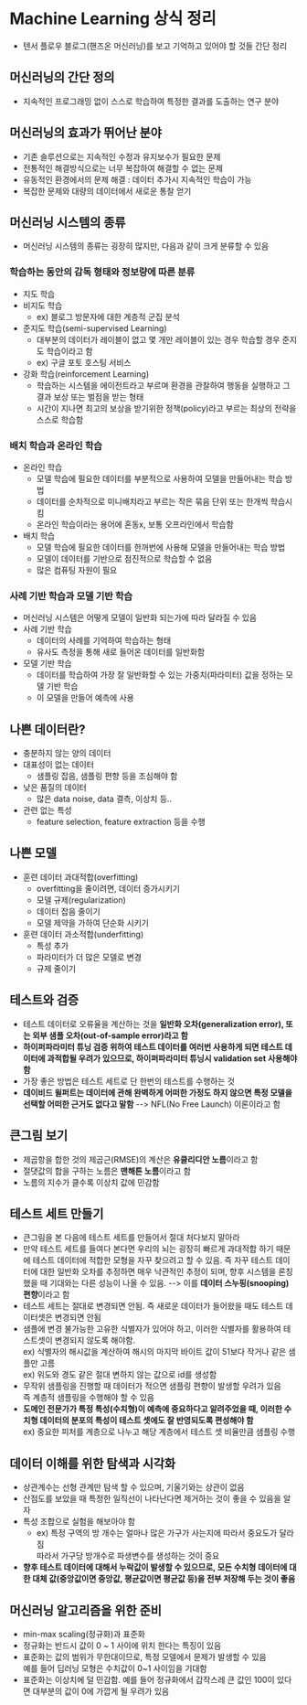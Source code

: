 # Machine Learning 상식 정리
- 텐서 플로우 블로그(핸즈온 머신러닝)를 보고 기억하고 있어야 할 것들 간단 정리

## 머신러닝의 간단 정의
- 지속적인 프로그래밍 없이 스스로 학습하여 특정한 결과를 도출하는 연구 분야

## 머신러닝의 효과가 뛰어난 분야
- 기존 솔루션으로는 지속적인 수정과 유지보수가 필요한 문제
- 전통적인 해결방식으로는 너무 복잡하여 해결할 수 없는 문제 
- 유동적인 환경에서의 문제 해결 : 데이터 추가시 지속적인 학습이 가능 
- 복잡한 문제와 대량의 데이터에서 새로운 통찰 얻기

## 머신러닝 시스템의 종류
- 머신러닝 시스템의 종류는 굉장히 많지만, 다음과 같이 크게 분류할 수 있음

### 학습하는 동안의 감독 형태와 정보량에 따른 분류
- 지도 학습
- 비지도 학습
  - ex) 블로그 방문자에 대한 계층적 군집 분석
- 준지도 학습(semi-supervised Learning)
  - 대부분의 데이터가 레이블이 없고 몇 개만 레이블이 있는 경우 학습할 경우 준지도 학습이라고 함
  - ex) 구글 포토 호스팅 서비스
- 강화 학습(reinforcement Learning)
  - 학습하는 시스템을 에이전트라고 부르며 환경을 관찰하여 행동을 실행하고 그 결과 보상 또는 벌점을 받는 형태
  - 시간이 지나면 최고의 보상을 받기위한 정책(policy)라고 부르는 최상의 전략을 스스로 학습함

### 배치 학습과 온라인 학습
- 온라인 학습
  - 모델 학습에 필요한 데이터를 부분적으로 사용하여 모델을 만들어내는 학습 방법
  - 데이터를 순차적으로 미니배치라고 부르는 작은 묶음 단위 또는 한개씩 학습시킴
  - 온라인 학습이라는 용어에 혼동x, 보통 오프라인에서 학습함
- 배치 학습  
  - 모델 학습에 필요한 데이터를 한꺼번에 사용해 모델을 만들어내는 학습 방법
  - 모델이 데이터를 기반으로 점진적으로 학습할 수 없음
  - 많은 컴퓨팅 자원이 필요
  
### 사례 기반 학습과 모델 기반 학습 
- 머신러닝 시스템은 어떻게 모델이 일반화 되는가에 따라 달라질 수 있음
- 사례 기반 학습
  - 데이터의 사례를 기억하여 학습하는 형태
  - 유사도 측정을 통해 새로 들어온 데이터를 일반화함
- 모델 기반 학습
  - 데이터를 학습하여 가장 잘 일반화할 수 있는 가중치(파라미터) 값을 정하는 모델 기반 학습
  - 이 모델을 만들어 예측에 사용

## 나쁜 데이터란? 
- 충분하지 않는 양의 데이터
- 대표성이 없는 데이터  
  - 샘플링 잡음, 샘플링 편향 등을 조심해야 함
- 낮은 품질의 데이터  
  - 많은 data noise, data 결측, 이상치 등..
- 관련 없는 특성
  - feature selection, feature extraction 등을 수행

## 나쁜 모델
- 훈련 데이터 과대적합(overfitting)
  - overfitting을 줄이려면, 데이터 증가시키기  
  - 모델 규제(regularization)
  - 데이터 잡음 줄이기
  - 모델 제약을 가하여 단순화 시키기  
- 훈련 데이터 과소적합(underfitting)
  - 특성 추가
  - 파라미터가 더 많은 모델로 변경
  - 규제 줄이기

## 테스트와 검증
- 테스트 데이터로 오류율을 계산하는 것을 <b>일반화 오차(generalization error), 또는 외부 샘플 오차(out-of-sample error)라고 함</b>
- <b>하이퍼파라미터 튜닝 검증 위하여 테스트 데이터를 여러번 사용하게 되면 테스트 데이터에 과적합될 우려가 있으므로, 하이퍼파라미터 튜닝시 validation set 사용해야 함</b>
- 가장 좋은 방법은 테스트 세트로 단 한번의 테스트를 수행하는 것
- <b>데이비드 윌퍼트는 데이터에 관해 완벽하게 어떠한 가정도 하지 않으면 특정 모델을 선택할 어떠한 근거도 없다고 말함</b> --> NFL(No Free Launch) 이론이라고 함

## 큰그림 보기
- 제곱항을 합한 것의 제곱근(RMSE)의 계산은 <b>유클리디안 노름</b>이라고 함
- 절댓값의 합을 구하는 노름은 <b>맨해튼 노름</b>이라고 함
- 노름의 지수가 클수록 이상치 값에 민감함

## 테스트 세트 만들기
- 큰그림을 본 다음에 테스트 세트를 만들어서 절대 처다보지 말아라
- 만약 테스트 세트를 들여다 본다면 우리의 뇌는 굉장히 빠르게 과대적합 하기 때문에 테스트 데이터에 적합한 모형을 자꾸 찾으려고 할 수 있음. 즉 자꾸 테스트 데이터에 대한 일반화 오차를 추정하면 매우 낙관적인 추정이 되며, 향후 시스템을 론칭했을 때 기대와는 다른 성능이 나올 수 있음. --> 이를 <b>데이터 스누핑(snooping) 편향</b>이라고 함
- 테스트 세트는 절대로 변경되면 안됨. 즉 새로운 데이터가 들어왔을 때도 테스트 데이터셋은 변경되면 안됨
- 샘플에 변경 불가능한 고유한 식별자가 있어야 하고, 이러한 식별자를 활용하여 테스트셋이 변경되지 않도록 해야함.  
ex) 식별자의 해시값을 계산하여 해시의 마지막 바이트 값이 51보다 작거나 같은 샘플만 고름  
ex) 위도와 경도 같은 절대 변하지 않는 값으로 id를 생성함
- 무작위 샘플링을 진행할 때 데이터가 적으면 샘플링 편향이 발생할 우려가 있음  
  즉 계층적 샘플링을 수행해야 할 수 있음
- <b>도메인 전문가가 특정 특성(수치형)이 예측에 중요하다고 알려주었을 때, 이러한 수치형 데이터의 분포의 특성이 테스트 셋에도 잘 반영되도록 편성해야 함</b>  
ex) 중요한 피처를 계층으로 나누고 해당 계층에서 테스트 셋 비율만큼 샘플링 수행

## 데이터 이해를 위한 탐색과 시각화
- 상관계수는 선형 관계만 탐색 할 수 있으며, 기울기와는 상관이 없음
- 산점도를 보았을 때 특정한 일직선이 나타난다면 제거하는 것이 좋을 수 있음을 알자
- 특성 조합으로 실험을 해보아야 함
  - ex) 특정 구역의 방 개수는 얼마나 많은 가구가 사는지에 따라서 중요도가 달라짐  
    따라서 가구당 방개수로 파생변수를 생성하는 것이 중요
- <b>향후 테스트 데이터에 대해서 누락값이 발생할 수 있으므로, 모든 수치형 데이터에 대한 대체 값(중앙값이면 중앙값, 평균값이면 평균값 등)을 전부 저장해 두는 것이 좋음</b>

## 머신러닝 알고리즘을 위한 준비
- min-max scaling(정규화)과 표준화
- 정규화는 반드시 값이 0 ~ 1 사이에 위치 한다는 특징이 있음 
- 표준화는 값의 범위가 무한대이므로, 특정 모델에서 문제가 발생할 수 있음  
  예를 들어 딥러닝 모형은 수치값이 0~1 사이임을 기대함
- 표준화는 이상치에 덜 민감함. 예를 들어 정규화에서 갑작스레 큰 값인 100이 있다면 대부분의 값이 0에 가깝게 될 우려가 있음
